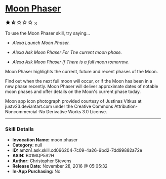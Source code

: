 # [Moon Phaser](http://alexa.amazon.com/#skills/amzn1.ask.skill.cd096204-7c09-4a26-9bd2-7dd99882a72e)
![1.7 stars](../../images/ic_star_black_18dp_1x.png)![1.7 stars](../../images/ic_star_half_black_18dp_1x.png)![1.7 stars](../../images/ic_star_border_black_18dp_1x.png)![1.7 stars](../../images/ic_star_border_black_18dp_1x.png)![1.7 stars](../../images/ic_star_border_black_18dp_1x.png) 3

To use the Moon Phaser skill, try saying...

* *Alexa Launch Moon Phaser.*

* *Alexa Ask Moon Phaser For The current moon phase.*

* *Alexa Ask Moon Phaser If There is a full moon tomorrow.*

Moon Phaser highlights the current, future and recent phases of the Moon. 

Find out when the next full moon will occur, or if the Moon has been in a new phase recently. Moon Phaser will deliver approximate dates of notable moon phases and offer details on the Moon's current phase today.

Moon app icon photograph provided courtesy of Justinas Vitkus at justv23.deviantart.com under the Creative Commons Attribution-Noncommercial-No Derivative Works 3.0 License.

***

### Skill Details

* **Invocation Name:** moon phaser
* **Category:** null
* **ID:** amzn1.ask.skill.cd096204-7c09-4a26-9bd2-7dd99882a72e
* **ASIN:** B01MQP5S2H
* **Author:** Christopher Stevens
* **Release Date:** November 28, 2016 @ 05:05:32
* **In-App Purchasing:** No
